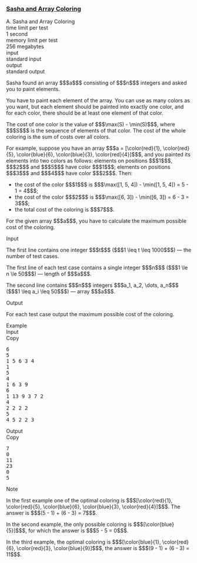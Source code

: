 <h3><a href="https://codeforces.com/contest/1843/problem/A" target="_blank" rel="noopener noreferrer">Sasha and Array Coloring</a></h3>

<div class="header"><div class="title">A. Sasha and Array Coloring</div><div class="time-limit"><div class="property-title">time limit per test</div>1 second</div><div class="memory-limit"><div class="property-title">memory limit per test</div>256 megabytes</div><div class="input-file input-standard"><div class="property-title">input</div>standard input</div><div class="output-file output-standard"><div class="property-title">output</div>standard output</div></div><div><p>Sasha found an array $$$a$$$ consisting of $$$n$$$ integers and asked you to paint elements.</p><p>You have to paint each element of the array. You can use as many colors as you want, but each element should be painted into exactly one color, and for each color, there should be at least one element of that color.</p><p>The <span class="tex-font-style-it">cost</span> of one color is the value of $$$\max(S) - \min(S)$$$, where $$$S$$$ is the sequence of elements of that color. The <span class="tex-font-style-it">cost</span> of the whole coloring is the <span class="tex-font-style-bf">sum</span> of costs over all colors.</p><p>For example, suppose you have an array $$$a = [\color{red}{1}, \color{red}{5}, \color{blue}{6}, \color{blue}{3}, \color{red}{4}]$$$, and you painted its elements into two colors as follows: elements on positions $$$1$$$, $$$2$$$ and $$$5$$$ have color $$$1$$$; elements on positions $$$3$$$ and $$$4$$$ have color $$$2$$$. Then:</p><ul> <li> the cost of the color $$$1$$$ is $$$\max([1, 5, 4]) - \min([1, 5, 4]) = 5 - 1 = 4$$$; </li><li> the cost of the color $$$2$$$ is $$$\max([6, 3]) - \min([6, 3]) = 6 - 3 = 3$$$; </li><li> the total cost of the coloring is $$$7$$$. </li></ul><p>For the given array $$$a$$$, you have to calculate the <span class="tex-font-style-bf">maximum</span> possible cost of the coloring.</p></div><div class="input-specification"><div class="section-title">Input</div><p>The first line contains one integer $$$t$$$ ($$$1 \leq t \leq 1000$$$) — the number of test cases.</p><p>The first line of each test case contains a single integer $$$n$$$ ($$$1 \le n \le 50$$$) — length of $$$a$$$.</p><p>The second line contains $$$n$$$ integers $$$a_1, a_2, \dots, a_n$$$ ($$$1 \leq a_i \leq 50$$$) — array $$$a$$$.</p></div><div class="output-specification"><div class="section-title">Output</div><p>For each test case output the maximum possible cost of the coloring.</p></div><div class="sample-tests"><div class="section-title">Example</div><div class="sample-test"><div class="input"><div class="title">Input<div title="Copy" data-clipboard-target="#id00031775724488792956" id="id005991647091167301" class="input-output-copier">Copy</div></div><pre id="id00031775724488792956"><div class="test-example-line test-example-line-even test-example-line-0">6</div><div class="test-example-line test-example-line-odd test-example-line-1">5</div><div class="test-example-line test-example-line-odd test-example-line-1">1 5 6 3 4</div><div class="test-example-line test-example-line-even test-example-line-2">1</div><div class="test-example-line test-example-line-even test-example-line-2">5</div><div class="test-example-line test-example-line-odd test-example-line-3">4</div><div class="test-example-line test-example-line-odd test-example-line-3">1 6 3 9</div><div class="test-example-line test-example-line-even test-example-line-4">6</div><div class="test-example-line test-example-line-even test-example-line-4">1 13 9 3 7 2</div><div class="test-example-line test-example-line-odd test-example-line-5">4</div><div class="test-example-line test-example-line-odd test-example-line-5">2 2 2 2</div><div class="test-example-line test-example-line-even test-example-line-6">5</div><div class="test-example-line test-example-line-even test-example-line-6">4 5 2 2 3</div></pre></div><div class="output"><div class="title">Output<div title="Copy" data-clipboard-target="#id00995336942168264" id="id000534295337292886" class="input-output-copier">Copy</div></div><pre id="id00995336942168264">7
0
11
23
0
5
</pre></div></div></div><div class="note"><div class="section-title">Note</div><p>In the first example one of the optimal coloring is $$$[\color{red}{1}, \color{red}{5}, \color{blue}{6}, \color{blue}{3}, \color{red}{4}]$$$. The answer is $$$(5 - 1) + (6 - 3) = 7$$$.</p><p>In the second example, the only possible coloring is $$$[\color{blue}{5}]$$$, for which the answer is $$$5 - 5 = 0$$$.</p><p>In the third example, the optimal coloring is $$$[\color{blue}{1}, \color{red}{6}, \color{red}{3}, \color{blue}{9}]$$$, the answer is $$$(9 - 1) + (6 - 3) = 11$$$. </p></div>